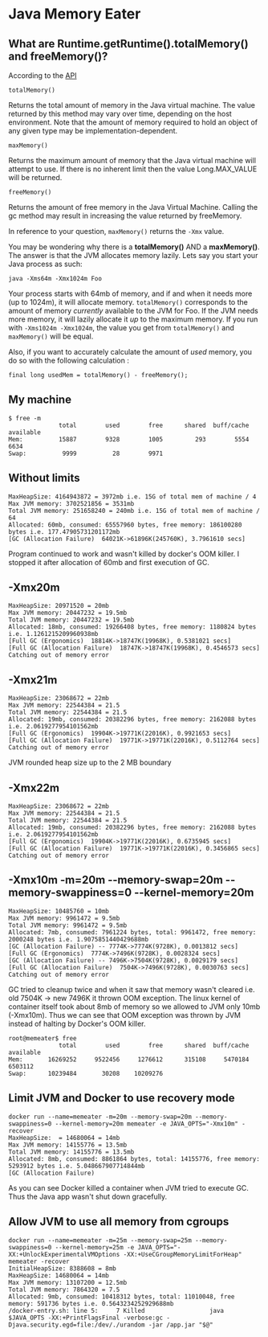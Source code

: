 # Java Memory Eater

## What are Runtime.getRuntime().totalMemory() and freeMemory()?

According to the [API](https://docs.oracle.com/javase/10/docs/api/java/lang/Runtime.html)

    totalMemory()

Returns the total amount of memory in the Java virtual machine. The value returned by this method may vary over time, depending on the host environment.
Note that the amount of memory required to hold an object of any given type may be implementation-dependent.

    maxMemory()

Returns the maximum amount of memory that the Java virtual machine will attempt to use. If there is no inherent limit then the value Long.MAX_VALUE will be returned.

    freeMemory()

Returns the amount of free memory in the Java Virtual Machine. Calling the gc method may result in increasing the value returned by freeMemory.

In reference to your question, `maxMemory()` returns the `-Xmx` value.

You may be wondering why there is a **totalMemory()** AND a **maxMemory()**.  The answer is that the JVM allocates memory lazily.  Lets say you start your Java process as such:

    java -Xms64m -Xmx1024m Foo

Your process starts with 64mb of memory, and if and when it needs more (up to 1024m), it will allocate memory.  `totalMemory()` corresponds to the amount of memory *currently* available to the JVM for Foo.  If the JVM needs more memory, it will lazily allocate it *up* to the maximum memory.  If you run with `-Xms1024m -Xmx1024m`, the value you get from `totalMemory()` and `maxMemory()` will be equal.

Also, if you want to accurately calculate the amount of *used* memory, you do so with the following calculation :

    final long usedMem = totalMemory() - freeMemory();


## My machine

    $ free -m
                  total        used        free      shared  buff/cache   available
    Mem:          15887        9328        1005         293        5554        6634
    Swap:          9999          28        9971

## Without limits

    MaxHeapSize: 4164943872 = 3972mb i.e. 15G of total mem of machine / 4
    Max JVM memory: 3702521856 = 3531mb
    Total JVM memory: 251658240 = 240mb i.e. 15G of total mem of machine / 64
    Allocated: 60mb, consumed: 65557960 bytes, free memory: 186100280 bytes i.e. 177.47905731201172mb
    [GC (Allocation Failure)  64021K->61896K(245760K), 3.7961610 secs]

Program continued to work and wasn't killed by docker's OOM killer. I stopped it after allocation of 60mb and first execution of GC.

## -Xmx20m

    MaxHeapSize: 20971520 = 20mb
    Max JVM memory: 20447232 = 19.5mb
    Total JVM memory: 20447232 = 19.5mb
    Allocated: 18mb, consumed: 19266408 bytes, free memory: 1180824 bytes i.e. 1.1261215209960938mb
    [Full GC (Ergonomics)  18814K->18747K(19968K), 0.5381021 secs]
    [Full GC (Allocation Failure)  18747K->18747K(19968K), 0.4546573 secs]
    Catching out of memory error


## -Xmx21m

    MaxHeapSize: 23068672 = 22mb
    Max JVM memory: 22544384 = 21.5
    Total JVM memory: 22544384 = 21.5
    Allocated: 19mb, consumed: 20382296 bytes, free memory: 2162088 bytes i.e. 2.0619277954101562mb
    [Full GC (Ergonomics)  19904K->19771K(22016K), 0.9921653 secs]
    [Full GC (Allocation Failure)  19771K->19771K(22016K), 0.5112764 secs]
    Catching out of memory error

JVM rounded heap size up to the 2 MB boundary

## -Xmx22m

    MaxHeapSize: 23068672 = 22mb
    Max JVM memory: 22544384 = 21.5
    Total JVM memory: 22544384 = 21.5
    Allocated: 19mb, consumed: 20382296 bytes, free memory: 2162088 bytes i.e. 2.0619277954101562mb
    [Full GC (Ergonomics)  19904K->19771K(22016K), 0.6735945 secs]
    [Full GC (Allocation Failure)  19771K->19771K(22016K), 0.3456865 secs]
    Catching out of memory error


## -Xmx10m -m=20m --memory-swap=20m --memory-swappiness=0 --kernel-memory=20m

    MaxHeapSize: 10485760 = 10mb
    Max JVM memory: 9961472 = 9.5mb
    Total JVM memory: 9961472 = 9.5mb
    Allocated: 7mb, consumed: 7961224 bytes, total: 9961472, free memory: 2000248 bytes i.e. 1.9075851440429688mb
    [GC (Allocation Failure) -- 7774K->7774K(9728K), 0.0013812 secs]
    [Full GC (Ergonomics)  7774K->7496K(9728K), 0.0028324 secs]
    [GC (Allocation Failure) -- 7496K->7504K(9728K), 0.0029179 secs]
    [Full GC (Allocation Failure)  7504K->7496K(9728K), 0.0030763 secs]
    Catching out of memory error

GC tried to cleanup twice and when it saw that memory wasn't cleared i.e. old 7504K -> new 7496K it thrown OOM exception.
The linux kernel of container itself took about 8mb of memory so we allowed to JVM only 10mb (-Xmx10m). Thus we can see that OOM exception was thrown by JVM instead of halting by Docker's OOM killer.

    root@memeater$ free
                  total        used        free      shared  buff/cache   available
    Mem:       16269252     9522456     1276612      315108     5470184     6503112
    Swap:      10239484       30208    10209276

## Limit JVM and Docker to use recovery mode
    docker run --name=memeater -m=20m --memory-swap=20m --memory-swappiness=0 --kernel-memory=20m memeater -e JAVA_OPTS="-Xmx10m" -recover
    MaxHeapSize:  = 14680064 = 14mb
    Max JVM memory: 14155776 = 13.5mb
    Total JVM memory: 14155776 = 13.5mb
    Allocated: 8mb, consumed: 8861864 bytes, total: 14155776, free memory: 5293912 bytes i.e. 5.048667907714844mb
    [GC (Allocation Failure)

As you can see Docker killed a container when JVM tried to execute GC. Thus the Java app wasn't shut down gracefully.

## Allow JVM to use all memory from cgroups
    docker run --name=memeater -m=25m --memory-swap=25m --memory-swappiness=0 --kernel-memory=25m -e JAVA_OPTS="-XX:+UnlockExperimentalVMOptions -XX:+UseCGroupMemoryLimitForHeap" memeater -recover
    InitialHeapSize: 8388608 = 8mb
    MaxHeapSize: 14680064 = 14mb
    Max JVM memory: 13107200 = 12.5mb
    Total JVM memory: 7864320 = 7.5
    Allocated: 9mb, consumed: 10418312 bytes, total: 11010048, free memory: 591736 bytes i.e. 0.5643234252929688mb
    /docker-entry.sh: line 5:     7 Killed                  java $JAVA_OPTS -XX:+PrintFlagsFinal -verbose:gc -Djava.security.egd=file:/dev/./urandom -jar /app.jar "$@"
